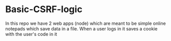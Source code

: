 # Basic-CSRF-logic

In this repo we have 2 web apps (node) which are meant to be simple online notepads which save data in a file. When a user logs in it saves a cookie with the user's code in it
